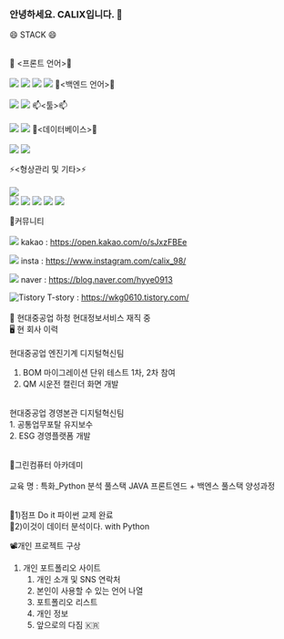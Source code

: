 ### 안녕하세요. CALIX입니다. 👋

<!--
**wikwanggy/wikwanggy** is a ✨ _special_ ✨ repository because its `README.md` (this file) appears on your GitHub profile.

Here are some ideas to get you started:

- 🔭 I’m currently working on ...
- 🌱 I’m currently learning ...
- 👯 I’m looking to collaborate on ...
- 🤔 I’m looking for help with ...
- 💬 Ask me about ...
- 📫 How to reach me: ...
- 😄 Pronouns: ...
- ⚡ Fun fact: ...
-->

😄 STACK 😄 <br><br>

🔭 <프론트 언어>🔭 <br><br>
<img src="https://img.shields.io/badge/html5-E34F26?style=for-the-badge&logo=html5&logoColor=white"> 
<img src="https://img.shields.io/badge/css-1572B6?style=for-the-badge&logo=css&logoColor=white">
<img src="https://img.shields.io/badge/javascript-F7DF1E?style=for-the-badge&logo=javascript&logoColor=white">
<img src="https://img.shields.io/badge/vuedotjs-4FC08D?style=for-the-badge&logo=vuedotjs&logoColor=white">
🌱<백엔드 언어>🌱 <br><br>
<img src="https://img.shields.io/badge/JAVA-007396?style=for-the-badge&logo=java&logoColor=white">
<img src="https://img.shields.io/badge/python-3776AB?style=for-the-badge&logo=pythont&logoColor=white">
📫<툴>📫 <br><br>
<img src="https://img.shields.io/badge/visualstudiocode-007ACC?style=for-the-badge&logo=visualstudiocode&logoColor=white">
<img src="https://img.shields.io/badge/visualstudio-5C2D91?style=for-the-badge&logo=visualstudio&logoColor=white">
👯<데이터베이스>👯 <br><br>
<img src="https://img.shields.io/badge/oracle-F80000?style=for-the-badge&logo=oracle&logoColor=white">
<img src="https://img.shields.io/badge/mysql-4479A1?style=for-the-badge&logo=mysql&logoColor=white">

⚡<형상관리 및 기타>⚡<br><br>
<img src="https://img.shields.io/badge/github-181717?style=for-the-badge&logo=github&logoColor=white"><br>
<img src="https://img.shields.io/badge/apache tomcat-F8DC75?style=for-the-badge&logo=apachetomcat&logoColor=white">
<img src="https://img.shields.io/badge/jquery-0769AD?style=for-the-badge&logo=jquery&logoColor=white"> 
<img src="https://img.shields.io/badge/spring-6DB33f?style=for-the-badge&logo=spring&logoColor=white"> 
<img src="https://img.shields.io/badge/dotnet-512BD4?style=for-the-badge&logo=dotnet&logoColor=white"> 
<img src="https://img.shields.io/badge/eclipseide-2C2255?style=for-the-badge&logo=eclipseide&logoColor=white"> 

💬커뮤니티 <br><br>
<img src="https://img.shields.io/badge/kakaotalk-FFCD00?style=for-the-badge&logo=kakaotalk&logoColor=white"> kakao : https://open.kakao.com/o/sJxzFBEe

<img src="https://img.shields.io/badge/instagram-E4405F?style=for-the-badge&logo=instagram&logoColor=white"> insta : https://www.instagram.com/calix_98/

<img src="https://img.shields.io/badge/naver-03C75A?style=for-the-badge&logo=naver&logoColor=white"> naver :
https://blog.naver.com/hyye0913

 <img alt="Tistory" src ="https://img.shields.io/badge/Tistory-white.svg?&style=for-the-badge"> T-story :  https://wkg0610.tistory.com/
 <br><br>
📗 현대중공업 하청 현대정보서비스 재직 중 <br>
🖥️ 현 회사 이력 <br><br>
현대중공업 엔진기계 디지털혁신팀<br>
1. BOM 마이그레이션 단위 테스트 1차, 2차 참여<br>
2. QM 시운전 캘린더 화면 개발
<br>
현대중공업 경영본관 디지털혁신팀<br>
1. 공통업무포탈 유지보수<br>
2. ESG 경영플랫폼 개발
<br><br>



📃그린컴퓨터 아카데미 
<br><br>
교육 명 : 특화_Python 분석 풀스택 JAVA 프론트엔드 + 백엔스 풀스택 양성과정<br><br>

📕1)점프 Do it 파이썬 교제 완료<br>
📖2)이것이 데이터 분석이다. with Python

📽️개인 프로젝트 구상

1) 개인 포트폴리오 사이트 
   1) 개인 소개 및 SNS 연락처
   2) 본인이 사용할 수 있는 언어 나열
   3) 포트폴리오 리스트 
   4) 개인 정보 
   5) 앞으로의 다짐
🇰🇷
